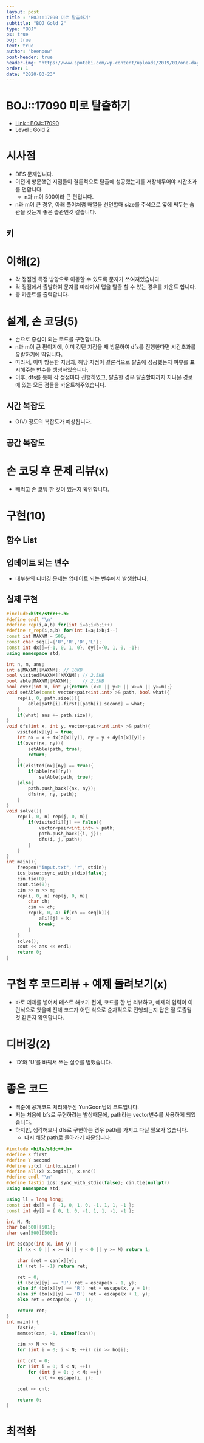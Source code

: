 ```yaml
---
layout: post
title : "BOJ::17090 미로 탈출하기"
subtitle: "BOJ Gold 2"
type: "BOJ"
ps: true
boj: true
text: true
author: "beenpow"
post-header: true
header-img: "https://www.spotebi.com/wp-content/uploads/2019/01/one-day-day-one-workout-motivation-spotebi.jpg"
order: 1
date: "2020-03-23"
---
```


# BOJ::17090 미로 탈출하기
- [Link : BOJ::17090](https://www.acmicpc.net/problem/17090)
- Level : Gold 2

# 시사점
- DFS 문제입니다.
- 이전에 방문했던 지점들이 결론적으로 탈출에 성공했는지를 저장해두어야 시간초과를 면합니다.
  - n과 m이 500이라 큰 편입니다.
- n과 m이 큰 경우, 아래 풀이처럼 배열을 선언할때 size를 주석으로 옆에 써두는 습관을 갖는게 좋은
  습관인것 같습니다.

## 키

# 이해(2)
- 각 정점엔 특정 방향으로 이동할 수 있도록 문자가 쓰여져있습니다.
- 각 정점에서 출발하여 문자를 따라가서 맵을 탈출 할 수 있는 경우를 카운트 합니다.
- 총 카운트를 출력합니다.

# 설계, 손 코딩(5)
- 손으로 중심이 되는 코드를 구현합니다.
- n과 m이 큰 편이기에, 이미 갔던 지점을 재 방문하여 dfs를 진행한다면 시간초과를 유발하기에 딱입니다.
- 따라서, 이미 방문한 지점과, 해당 지점이 결론적으로 탈출에 성공했는지 여부를 표시해주는 변수를
  생성하였습니다.
- 이후, dfs를 통해 각 정점마다 진행하였고, 탈출한 경우 탈출할때까지 지나온 경로에 있는 모든 점들을
  카운트해주었습니다.

## 시간 복잡도
- O(V) 정도의 복잡도가 예상됩니다.

## 공간 복잡도

# 손 코딩 후 문제 리뷰(x)
- 빼먹고 손 코딩 한 것이 있는지 확인합니다.

# 구현(10)

## 함수 List 

## 업데이트 되는 변수
- 대부분의 디버깅 문제는 업데이트 되는 변수에서 발생합니다.

## 실제 구현 

```cpp
#include<bits/stdc++.h>
#define endl '\n'
#define rep(i,a,b) for(int i=a;i<b;i++)
#define r_rep(i,a,b) for(int i=a;i>b;i--)
const int MAXNM = 500;
const char seq[]={'U','R','D','L'};
const int dx[]={-1, 0, 1, 0}, dy[]={0, 1, 0, -1};
using namespace std;

int n, m, ans;
int a[MAXNM][MAXNM]; // 10KB
bool visited[MAXNM][MAXNM]; // 2.5KB
bool able[MAXNM][MAXNM];    // 2.5KB
bool over(int x, int y){return (x<0 || y<0 || x>=n || y>=m);}
void setAble(const vector<pair<int,int> >& path, bool what){
    rep(i, 0, path.size()){
        able[path[i].first][path[i].second] = what;
    }
    if(what) ans += path.size();
}
void dfs(int x, int y, vector<pair<int,int> >& path){
    visited[x][y] = true;
    int nx = x + dx[a[x][y]], ny = y + dy[a[x][y]];
    if(over(nx, ny)){
        setAble(path, true);
        return;
    }
    if(visited[nx][ny] == true){
        if(able[nx][ny])
            setAble(path, true);
    }else{
        path.push_back({nx, ny});
        dfs(nx, ny, path);
    }
}
void solve(){
    rep(i, 0, n) rep(j, 0, m){
        if(visited[i][j] == false){
            vector<pair<int,int> > path;
            path.push_back({i, j});
            dfs(i, j, path);
        }
    }
}
int main(){
    freopen("input.txt", "r", stdin);
    ios_base::sync_with_stdio(false);
    cin.tie(0);
    cout.tie(0);
    cin >> n >> m;
    rep(i, 0, n) rep(j, 0, m){
        char ch;
        cin >> ch;
        rep(k, 0, 4) if(ch == seq[k]){
            a[i][j] = k;
            break;
        }
    }
    solve();
    cout << ans << endl;
    return 0;
}
```

# 구현 후 코드리뷰 + 예제 돌려보기(x)
- 바로 예제를 넣어서 테스트 해보기 전에, 코드를 한 번 리뷰하고, 예제의 입력이 이런식으로 왔을때
  전체 코드가 어떤 식으로 순차적으로 진행되는지 답은 잘 도출될 것 같은지 확인합니다.

# 디버깅(2)
- 'D'와 'U'를 바꿔서 쓰는 실수를 범했습니다.

# 좋은 코드
- 백준에 공개코드 처리해두신 YunGoon님의 코드입니다.
- 저는 처음에 bfs로 구현하려는 발상때문에, path라는 vector변수를 사용하게 되었습니다.
- 하지만, 생각해보니 dfs로 구현하는 경우 path를 가지고 다닐 필요가 없습니다.
  - 다시 해당 path로 돌아가기 때문입니다.

```cpp
#include <bits/stdc++.h>
#define X first
#define Y second
#define sz(x) (int)x.size()
#define all(x) x.begin(), x.end()
#define endl '\n'
#define fastio ios::sync_with_stdio(false); cin.tie(nullptr)
using namespace std;

using ll = long long;
const int dx[] = { -1, 0, 1, 0, -1, 1, 1, -1 };
const int dy[] = { 0, 1, 0, -1, 1, 1, -1, -1 };

int N, M;
char bo[500][501];
char can[500][500];

int escape(int x, int y) {
	if (x < 0 || x >= N || y < 0 || y >= M) return 1;

	char &ret = can[x][y];
	if (ret != -1) return ret;

	ret = 0;
	if (bo[x][y] == 'U') ret = escape(x - 1, y);
	else if (bo[x][y] == 'R') ret = escape(x, y + 1);
	else if (bo[x][y] == 'D') ret = escape(x + 1, y);
	else ret = escape(x, y - 1);

	return ret;
}
int main() {
	fastio;
	memset(can, -1, sizeof(can));

	cin >> N >> M;
	for (int i = 0; i < N; ++i) cin >> bo[i];

	int cnt = 0;
	for (int i = 0; i < N; ++i)
		for (int j = 0; j < M; ++j)
			cnt += escape(i, j);

	cout << cnt;

	return 0;
}
```

# 최적화
